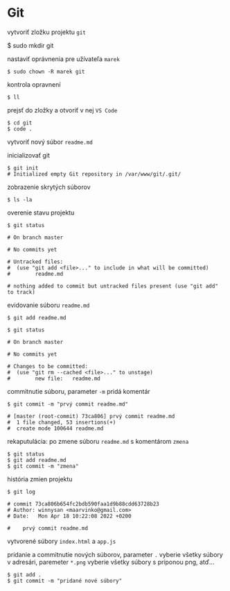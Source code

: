 # Git

vytvoriť zložku projektu `git`

$ sudo mkdir git

nastaviť oprávnenia pre užívateľa `marek`

```
$ sudo chown -R marek git
```

kontrola opravnení

```
$ ll
```

prejsť do zložky a otvoriť v nej `VS Code`

```
$ cd git
$ code .
```

vytvoriť nový súbor `readme.md`

inicializovať git

```
$ git init
# Initialized empty Git repository in /var/www/git/.git/
```

zobrazenie skrytých súborov

```
$ ls -la
```

overenie stavu projektu

```
$ git status

# On branch master

# No commits yet

# Untracked files:
#  (use "git add <file>..." to include in what will be committed)
#        readme.md

# nothing added to commit but untracked files present (use "git add" to track)
```

evidovanie súboru `readme.md`

```
$ git add readme.md

$ git status

# On branch master

# No commits yet

# Changes to be committed:
#  (use "git rm --cached <file>..." to unstage)
#        new file:   readme.md
```

commitnutie súboru, parameter `-m` pridá komentár

```
$ git commit -m "prvý commit readme.md"

# [master (root-commit) 73ca806] prvý commit readme.md
#  1 file changed, 53 insertions(+)
#  create mode 100644 readme.md
```

rekaputulácia: po zmene súboru `readme.md` s komentárom `zmena`

```
$ git status
$ git add readme.md
$ git commit -m "zmena"
```

história zmien projektu

```
$ git log

# commit 73ca806b654fc2bdb590faa1d9b88cdd63728b23
# Author: winnysan <maarvinko@gmail.com>
# Date:   Mon Apr 18 10:22:08 2022 +0200

#    prvý commit readme.md
```

vytvorené súbory `index.html` a `app.js`

pridanie a commitnutie nových súborov, parameter `.` vyberie všetky súbory v adresári, paremeter `*.png` vyberie všetky súbory s príponou png, atď...

```
$ git add .
$ git commit -m "pridané nové súbory"
```